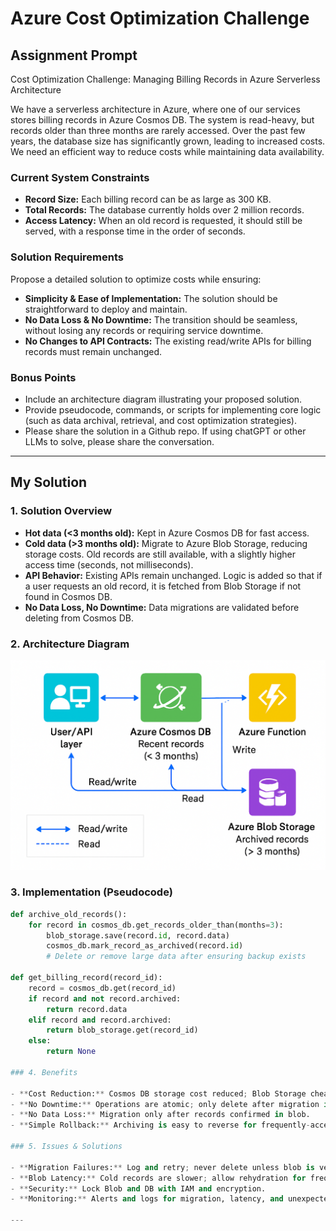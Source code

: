 # Azure Cost Optimization Challenge

## Assignment Prompt

Cost Optimization Challenge: Managing Billing Records in Azure Serverless Architecture

We have a serverless architecture in Azure, where one of our services stores billing records in Azure Cosmos DB. The system is read-heavy, but records older than three months are rarely accessed.
Over the past few years, the database size has significantly grown, leading to increased costs. We need an efficient way to reduce costs while maintaining data availability.

### Current System Constraints

- **Record Size:** Each billing record can be as large as 300 KB.
- **Total Records:** The database currently holds over 2 million records.
- **Access Latency:** When an old record is requested, it should still be served, with a response time in the order of seconds.

### Solution Requirements

Propose a detailed solution to optimize costs while ensuring:
- **Simplicity & Ease of Implementation:** The solution should be straightforward to deploy and maintain.
- **No Data Loss & No Downtime:** The transition should be seamless, without losing any records or requiring service downtime.
- **No Changes to API Contracts:** The existing read/write APIs for billing records must remain unchanged.

### Bonus Points

- Include an architecture diagram illustrating your proposed solution.
- Provide pseudocode, commands, or scripts for implementing core logic (such as data archival, retrieval, and cost optimization strategies).
- Please share the solution in a Github repo. If using chatGPT or other LLMs to solve, please share the conversation.

---

## My Solution

### 1. Solution Overview

- **Hot data (<3 months old):** Kept in Azure Cosmos DB for fast access.
- **Cold data (>3 months old):** Migrate to Azure Blob Storage, reducing storage costs. Old records are still available, with a slightly higher access time (seconds, not milliseconds).
- **API Behavior:** Existing APIs remain unchanged. Logic is added so that if a user requests an old record, it is fetched from Blob Storage if not found in Cosmos DB.
- **No Data Loss, No Downtime:** Data migrations are validated before deleting from Cosmos DB.

### 2. Architecture Diagram
![architecture](architecture.png)


### 3. Implementation (Pseudocode)

```python
def archive_old_records():
    for record in cosmos_db.get_records_older_than(months=3):
        blob_storage.save(record.id, record.data)
        cosmos_db.mark_record_as_archived(record.id)
        # Delete or remove large data after ensuring backup exists

def get_billing_record(record_id):
    record = cosmos_db.get(record_id)
    if record and not record.archived:
        return record.data
    elif record and record.archived:
        return blob_storage.get(record_id)
    else:
        return None

### 4. Benefits

- **Cost Reduction:** Cosmos DB storage cost reduced; Blob Storage cheaper for infrequent records.
- **No Downtime:** Operations are atomic; only delete after migration is verified.
- **No Data Loss:** Migration only after records confirmed in blob.
- **Simple Rollback:** Archiving is easy to reverse for frequently-accessed cold data.

### 5. Issues & Solutions

- **Migration Failures:** Log and retry; never delete unless blob is verified.
- **Blob Latency:** Cold records are slower; allow rehydration for frequently accessed records.
- **Security:** Lock Blob and DB with IAM and encryption.
- **Monitoring:** Alerts and logs for migration, latency, and unexpected errors.

---


